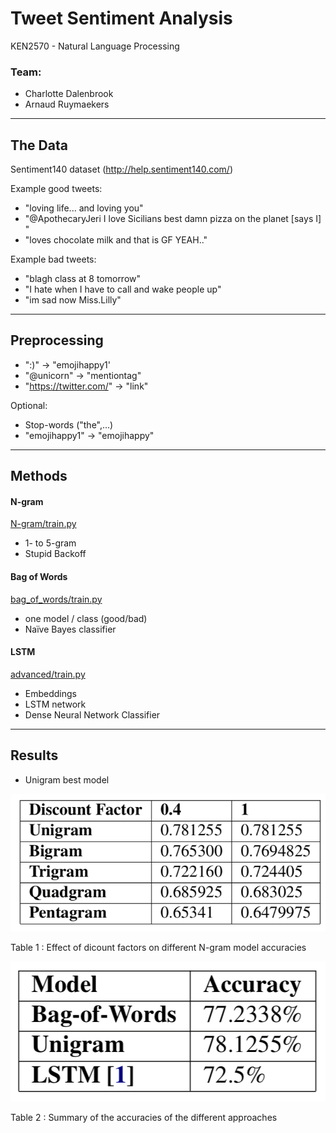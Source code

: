 # Tweet Sentiment Analysis

KEN2570 - Natural Language Processing

### Team:
- Charlotte Dalenbrook
- Arnaud Ruymaekers

-----------------------
## The Data

Sentiment140 dataset (http://help.sentiment140.com/)

Example good tweets:
- "loving life... and loving you"
- "@ApothecaryJeri  I love Sicilians best damn pizza on the planet [says I] "
- "loves chocolate milk  and that is GF YEAH.."

Example bad tweets:
- "blagh class at 8 tomorrow"
- "I hate when I have to call and wake people up"
- "im sad now  Miss.Lilly"

-----------------------
## Preprocessing

- ":)"                   -> "emojihappy1'
- "@unicorn"             -> "mentiontag"
- "https://twitter.com/" -> "link"

Optional:
- Stop-words ("the",...)
- "emojihappy1" -> "emojihappy"
------------------------
## Methods

#### N-gram

[N-gram/train.py](./N-Gram/train.py)
- 1- to 5-gram
- Stupid Backoff

#### Bag of Words
[bag_of_words/train.py](./bag_of_words/train.py)

- one model / class (good/bad)
- Naïve Bayes classifier

#### LSTM
[advanced/train.py](./advanced/train.py)

- Embeddings
- LSTM network
- Dense Neural Network Classifier

---------------------
## Results

- Unigram best model

![Image](discount.png "icon")

Table 1 : Effect of dicount factors on different N-gram model accuracies

![Image](accuracy.png "icon")

Table 2 : Summary of the accuracies of the different approaches

